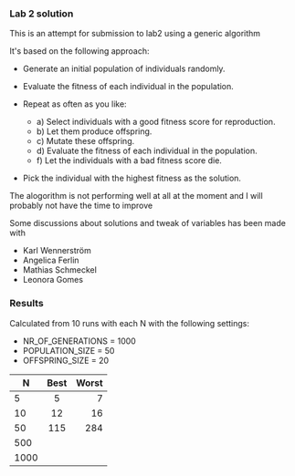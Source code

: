 ### Lab 2 solution 


This is an attempt for submission to lab2 using a generic algorithm

It's based on the following approach:

- Generate an initial population of individuals randomly.
- Evaluate the fitness of each individual in the population.
- Repeat as often as you like:
    - a) Select individuals with a good fitness score for reproduction.
    - b) Let them produce offspring.
    - c) Mutate these offspring.
    - d) Evaluate the fitness of each individual in the population.
    - f) Let the individuals with a bad fitness score die.

- Pick the individual with the highest fitness as the solution.

The alogorithm is not performing well at all at the moment and I will probably not have the time to improve

Some discussions about solutions and tweak of variables has been made with

- Karl Wennerström
- Angelica Ferlin
- Mathias Schmeckel
- Leonora Gomes

### Results

Calculated from 10 runs with each N with the following settings:

- NR_OF_GENERATIONS = 1000
- POPULATION_SIZE = 50
- OFFSPRING_SIZE = 20


| N    | Best | Worst |
|------|:----:|------:|
| 5    |  5   |     7 |
| 10   |  12  |    16 |
| 50   | 115  |   284 |
| 500  |      |       |
| 1000 |      |       |